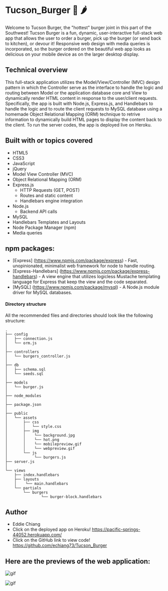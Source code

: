 # Tucson_Burger :hamburger: :hot_pepper:
Welcome to Tucson Burger, the "hottest" burger joint in this part of the Southwest! Tucson Burger is a fun, dynamic, user-interactive full-stack web app that allows the user to order a burger, pick up the burger (or send back to kitchen), or devour it!  Responsive web design with media queries is incorporated, so the burger ordered on the beautiful web app looks as delicious on your mobile device as on the larger desktop display.

## Technical overview
This full-stack application utilizes the Model/View/Controller (MVC) design pattern in which the Controller serve as the interface to handle the logic and routing between Model or the application database core and View to dynamically render HTML content in response to the user/client requests. Specifically, the app is built with Node.js, Express.js, and Handlebars to handle the logic and to route the client requests to MySQL database using a homemade Object Relational Mapping (ORM) technique to retrive information to dynamically build HTML pages to display the content back to the client.  To run the server codes, the app is deployed live on Heroku.

## Built with or topics covered
* HTML5
* CSS3
* JavaScript
* jQuery
* Model View Controller (MVC)
* Object Relational Mapping (ORM)
* Express.js
    * HTTP Requests (GET, POST)
    * Routes and static content
    * Handlebars engine integration
* Node.js
    * Backend API calls
* MySQL
* Handlebars Templates and Layouts
* Node Package Manager (npm)
* Media queries

## npm packages: 
* [Express] (https://www.npmjs.com/package/express) - Fast, unopinionated, minimalist web framework for node to handle routing.
* [Express-Handlebars] (https://www.npmjs.com/package/express-handlebars) - A view engine that utilizes logicless Mustache templating language for Express that keep the view and the code separated.
* [MySQL] (https://www.npmjs.com/package/mysql) - A Node.js module driver for MySQL databases.

#### Directory structure

All the recommended files and directories should look like the following structure:

```
.
├── config
│   ├── connection.js
│   └── orm.js
│
├── controllers
│   └── burgers_controller.js
│
├── db
│   ├── schema.sql
│   └── seeds.sql
│
├── models
│   └── burger.js
│
├── node_modules
│
├── package.json
│
├── public
│   └── assets
│       ├── css
│       │   └── style.css
│       ├── img
│       │    └── background.jpg
│       │    └── hot.png
│       │    └── mobilepreview.gif
│       │    └── webpreview.gif
│       └── js
│            └── burgers.js
├── server.js
│
└── views
    ├── index.handlebars
    ├── layouts
    │    └── main.handlebars
    └── partials
        └── burgers
                └── burger-block.handlebars
```

## Author
* Eddie Chiang
* Click on the deployed app on Heroku!
https://pacific-springs-44052.herokuapp.com/
* Click on the GitHub link to view code!
https://github.com/echiang73/Tucson_Burger


## Here are the previews of the web application:

![](public/assets/images/webpreview.gif "gif")

![](public/assets/images/mobilepreview.gif "gif")
